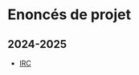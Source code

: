 # Enoncés de projet 

## 2024-2025
<!-- - [ETI](24-25/ETI.md) -->
- [IRC](24-25/IRC.md)

<!--
## 2023-2024
- [ETI](23-24/ETI.md)
- [IRC](23-24/IRC.md)
-->
  
<!--
## 2022-2023
- [ETI](22-23/ETI.md)
- [IRC](22-23/IRC.md)

## 2021-2022
- [ETI](21-22/ETI.md)
- [IRC](21-22/IRC.md)

## 2020-2021
- [ETI](20-21/ETI.md)
- [IRC](20-21/IRC.md)
-->
